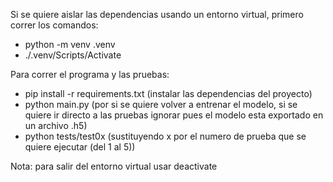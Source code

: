 Si se quiere aislar las dependencias usando un entorno virtual, primero correr los comandos:

- python -m venv .venv
- ./.venv/Scripts/Activate

Para correr el programa y las pruebas:
- pip install -r requirements.txt (instalar las dependencias del proyecto)
- python main.py (por si se quiere volver a entrenar el modelo, si se quiere ir directo a las pruebas ignorar pues el modelo esta exportado en un archivo .h5)
- python tests/test0x (sustituyendo x por el numero de prueba que se quiere ejecutar (del 1 al 5))

Nota: para salir del entorno virtual usar deactivate


